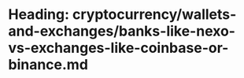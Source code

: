 # Heading: cryptocurrency/wallets-and-exchanges/banks-like-nexo-vs-exchanges-like-coinbase-or-binance.md
